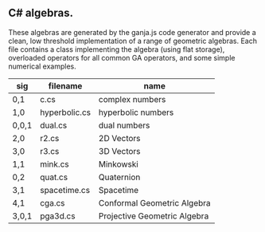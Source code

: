 ## C# algebras.

These algebras are generated by the ganja.js code generator and provide a clean, low threshold implementation
of a range of geometric algebras. Each file contains a class implementing the algebra (using flat storage),
overloaded operators for all common GA operators, and some simple numerical examples.

| sig   | filename        | name                         |
|-------|-----------------|------------------------------|
| 0,1   | c.cs            | complex numbers              |
| 1,0   | hyperbolic.cs   | hyperbolic numbers           |
| 0,0,1 | dual.cs         | dual numbers                 |
| 2,0   | r2.cs           | 2D Vectors                   |
| 3,0   | r3.cs           | 3D Vectors                   |
| 1,1   | mink.cs         | Minkowski                    | 
| 0,2   | quat.cs         | Quaternion                   |
| 3,1   | spacetime.cs    | Spacetime                    | 
| 4,1   | cga.cs          | Conformal Geometric Algebra  |
| 3,0,1 | pga3d.cs        | Projective Geometric Algebra |
